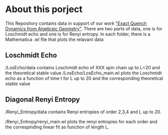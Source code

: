 # About this porject

This Repository contains data in support of our work ["Exact Quench Dynamics from Algebraic Geometry"](https://arxiv.org/abs/2109.10568). 
There are two parts of data, one is for Loschmidt echo and one is for Renyi entropy. 
In each folder, there is a Mathematica .wl file that plots the relavant data

## Loschmidt Echo

/LosEcho/data contains Loschmidt echo of XXX spin chain up to L=20 and the theoretical stable value
/LosEcho/LosEcho_main.wl plots the Loschmidt echo as a function of time t for L up to 20 and the corresponding theoretical stable value

## Diagonal Renyi Entropy

/Renyi_Entropy/data contains Renyi entropies of order 2,3,4 and L up to 20.

/Renyi_Entropy/renyi_main.wl plots the renyi entropies for each order and the correspinding linear fit as function of length L.
